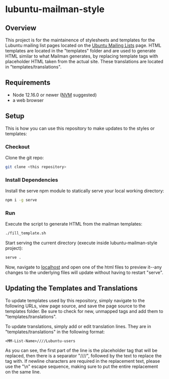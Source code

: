 # lubuntu-mailman-style

## Overview
This project is for the maintainence of stylesheets and templates for the Lubuntu mailing list pages located on the [Ubuntu Mailing Lists](https://lists.ubuntu.com) page.  HTML templates are located in the "templates" folder and are used to generate HTML similar to what Mailman generates, by replacing template tags with placeholder HTML taken from the actual site.  These translations are located in "templates/translations".

## Requirements
* Node 12.16.0 or newer ([NVM](https://github.com/nvm-sh/nvm) suggested)
* a web browser

## Setup
This is how you can use this repository to make updates to the styles or templates:

 ### Checkout
 Clone the git repo:
```bash
git clone <this repository>
```

 ### Install Dependencies
 Install the serve npm module to statically serve your local working directory:
 ```bash
 npm i -g serve
 ```

 ### Run
 Execute the script to generate HTML from the mailman templates:
 ```bash
./fill_template.sh
 ```
 Start serving the current directory (execute inside lubuntu-mailman-style project):
 ```bash
 serve .
 ```
 Now, navigate to [localhost](http://localhost:5000) and open one of the html files to preview it--any changes to the underlying files will update without having to restart "serve".

 ## Updating the Templates and Translations
 To update templates used by this repository, simply navigate to the following URLs, view page source, and save the page source to the templates folder.  Be sure to check for new, unmapped tags and add them to "templates/translations".

 To update translations, simply add or edit translation lines.  They are in "templates/translations" in the following format:
 ```text
 <MM-List-Name>////Lubuntu-users
 ```
As you can see, the first part of the line is the placeholder tag that will be replaced, then there is a separator "////", followed by the text to replace the tag with.  If newline characters are required in the replacement text, please use the "\n" escape sequence, making sure to put the entire replacement on the same line.
